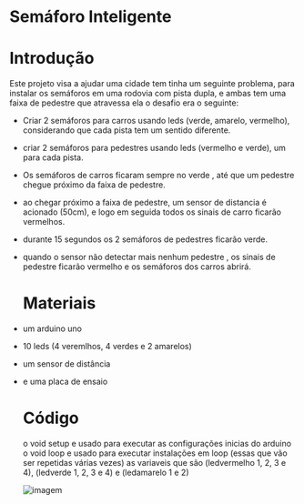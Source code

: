 # Semáforo Inteligente

  # Introdução

Este projeto visa a ajudar uma cidade tem tinha um seguinte problema, para instalar os semáforos em uma rodovia com pista dupla, e ambas tem uma faixa de pedestre que atravessa ela
o desafio era o seguinte:

- Criar 2 semáforos para carros usando leds (verde, amarelo, vermelho), considerando que cada pista tem um sentido diferente.
- criar 2 semáforos para pedestres usando leds (vermelho e verde), um para cada pista.
- Os semáforos de carros ficaram sempre no verde , até que um pedestre chegue próximo da faixa de pedestre.
- ao chegar próximo a faixa de pedestre, um sensor de distancia é acionado (50cm), e logo em seguida todos os sinais de carro ficarão vermelhos.
- durante 15 segundos os 2 semáforos de pedestres ficarão verde.
- quando o sensor não detectar mais nenhum pedestre , os sinais de pedestre ficarão vermelho e os semáforos dos carros abrirá.

  # Materiais 

- um arduino uno
- 10 leds (4 veremlhos, 4 verdes e 2 amarelos)
- um sensor de distância
- e uma placa de ensaio

  # Código

  o void setup e usado para executar as configurações inicias do arduino
  o void loop e usado para executar instalações em loop (essas que vão ser repetidas várias vezes)
  as variaveis que são (ledvermelho 1, 2, 3 e 4), (ledverde 1, 2, 3 e 4) e (ledamarelo 1 e 2)

  ![imagem](semaforointeligente.png)
